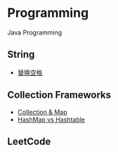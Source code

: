 # Programming
Java Programming

## String

- [替换空格](https://github.com/MaugerWu/Programming/blob/master/String/ReplaceSpace.java)


## Collection Frameworks

- [Collection & Map](https://github.com/MaugerWu/Programming/blob/master/CollectionFramework/ContainerFramework.java)
- [HashMap vs Hashtable](https://github.com/MaugerWu/Programming/blob/master/CollectionFramework/HashMapVsHashtable.java)


## LeetCode

